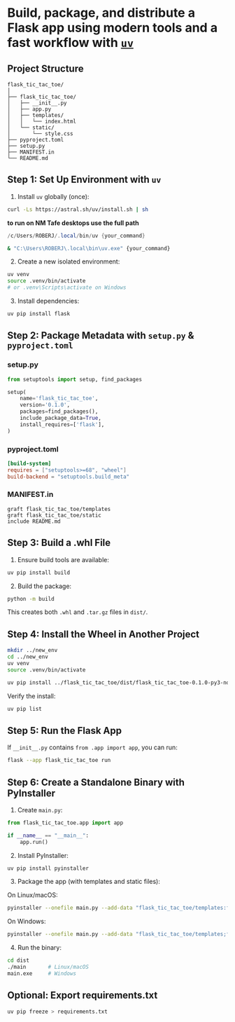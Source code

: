 # Build, package, and distribute a Flask app using modern tools and a fast workflow with [`uv`](https://github.com/astral-sh/uv)

## Project Structure

```
flask_tic_tac_toe/
│
├── flask_tic_tac_toe/
│   ├── __init__.py
│   ├── app.py
│   ├── templates/
│   │   └── index.html
│   └── static/
│       └── style.css
├── pyproject.toml
├── setup.py
├── MANIFEST.in
└── README.md
```

## Step 1: Set Up Environment with `uv`

1. Install `uv` globally (once):

```bash
curl -Ls https://astral.sh/uv/install.sh | sh
```

**to run on NM Tafe desktops use the full path**
```powershell
/c/Users/ROBERJ/.local/bin/uv {your_command}
```
```bash
& "C:\Users\ROBERJ\.local\bin\uv.exe" {your_command}
```


2. Create a new isolated environment:

```bash
uv venv
source .venv/bin/activate
# or .venv\Scripts\activate on Windows
```

3. Install dependencies:

```bash
uv pip install flask
```

## Step 2: Package Metadata with `setup.py` & `pyproject.toml`

### setup.py

```python
from setuptools import setup, find_packages

setup(
    name='flask_tic_tac_toe',
    version='0.1.0',
    packages=find_packages(),
    include_package_data=True,
    install_requires=['flask'],
)
```

### pyproject.toml

```toml
[build-system]
requires = ["setuptools>=68", "wheel"]
build-backend = "setuptools.build_meta"
```

### MANIFEST.in

```text
graft flask_tic_tac_toe/templates
graft flask_tic_tac_toe/static
include README.md
```

## Step 3: Build a .whl File

1. Ensure build tools are available:

```bash
uv pip install build
```

2. Build the package:

```bash
python -m build
```

This creates both `.whl` and `.tar.gz` files in `dist/`.

## Step 4: Install the Wheel in Another Project

```bash
mkdir ../new_env
cd ../new_env
uv venv
source .venv/bin/activate

uv pip install ../flask_tic_tac_toe/dist/flask_tic_tac_toe-0.1.0-py3-none-any.whl
```

Verify the install:

```bash
uv pip list
```

## Step 5: Run the Flask App

If `__init__.py` contains `from .app import app`, you can run:

```bash
flask --app flask_tic_tac_toe run
```

## Step 6: Create a Standalone Binary with PyInstaller

1. Create `main.py`:

```python
from flask_tic_tac_toe.app import app

if __name__ == "__main__":
    app.run()
```

2. Install PyInstaller:

```bash
uv pip install pyinstaller
```

3. Package the app (with templates and static files):

On Linux/macOS:

```bash
pyinstaller --onefile main.py --add-data "flask_tic_tac_toe/templates:flask_tic_tac_toe/templates" --add-data "flask_tic_tac_toe/static:flask_tic_tac_toe/static"
```

On Windows:

```bash
pyinstaller --onefile main.py --add-data "flask_tic_tac_toe/templates;flask_tic_tac_toe/templates" --add-data "flask_tic_tac_toe/static;flask_tic_tac_toe/static"
```

4. Run the binary:

```bash
cd dist
./main       # Linux/macOS
main.exe     # Windows
```

## Optional: Export requirements.txt

```bash
uv pip freeze > requirements.txt
```

